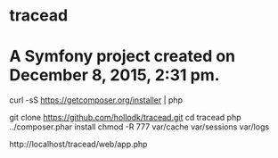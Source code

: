 tracead
=======

A Symfony project created on December 8, 2015, 2:31 pm.
=======

curl -sS https://getcomposer.org/installer | php

git clone https://github.com/hollodk/tracead.git
cd tracead
php ../composer.phar install
chmod -R 777 var/cache var/sessions var/logs

http://localhost/tracead/web/app.php
